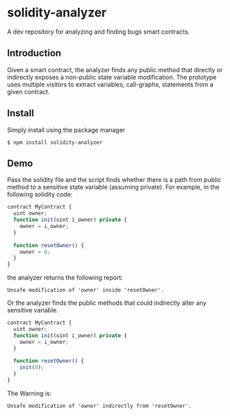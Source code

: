 # solidity-analyzer
A dev repository for analyzing and finding bugs smart contracts. 

## Introduction
Given a smart contract, the analyzer finds any public method that directly or indirectly exposes a non-public state variable modification. The prototype uses multiple visitors to extract variables, call-graphs, statements from a given contract.

## Install
Simply install using the package manager

```Shell
$ npm install solidity-analyzer
```

## Demo
Pass the solidity file and the script finds whether there is a path from public method to a sensitive state variable (assuming private). For example, in the following solidity code:

```javascript
contract MyContract {
  uint owner;
  function init(uint i_owner) private {
    owner = i_owner;
  }
  
  function resetOwner() {
  	owner = 0;
  }
}
```
the analyzer returns the following report:
```Shell
Unsafe modification of 'owner' inside 'resetOwner'.
```

Or the analyzer finds the public methods that could indirectly alter any sensitive variable.

```javascript
contract MyContract {
  uint owner;
  function init(uint i_owner) private {
    owner = i_owner;
  }
  
  function resetOwner() {
  	init(0);
  }
}
```
The Warning is:

```shell
Unsafe modification of 'owner' indirectly from 'resetOwner'.
```


